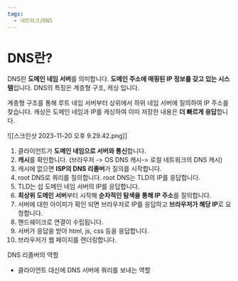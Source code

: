 ```yaml
---
tags:
  - 네트워크/DNS
---
```


# DNS란?
DNS란 **도메인 네임 서버**를 의미합니다. **도메인 주소에 매핑된 IP 정보를 갖고 있는 시스템**입니다. DNS의 특징은 계층형 구조, 캐싱 입니다.

계층형 구조를 통해 루트 네임 서버부터 상위에서 하위 네임 서버에 질의하여 IP 주소를 찾습니다.
캐싱은 도메인 네임과 IP를 캐싱하여 이미 저장한 내용은 **더 빠르게 응답**합니다.

![[스크린샷 2023-11-20 오후 9.29.42.png]]

1. 클라이언트가 **도메인 네임으로 서버와 통신**합니다.
2. **캐시**를 확인합니다. (브라우저 -> OS DNS 캐시-> 로컬 네트워크의 DNS 캐시)
3. 캐시에 없으면 **ISP의 DNS 리졸버**가 질의를 시작합니다.
4. root DNS로 쿼리를 질의합니다. root DNS는 TLD의 IP를 응답합니다.
5. TLD는 섭 도메인 네임 서버의 IP를 응답합니다.
6. **최상위 도메인 서버**부터 시작해 **순차적인 탐색을 통해 IP 주소**를 질의합니다.
7. 서버에 대한 아이피가 확인 되면 브라우저로 IP를 응답하고 **브라우저가 해당 IP**로 요청합니다.
8. 핸드쉐이크로 연결이 수립됩니다.
9. 서버가 응답을 받아 html, js, css 등을 응답합니다.
10. 브라우저가 웹 페이지를 렌더링합니다.

DNS 리졸버의 역할
- 클라이언트 대신에 DNS 서버에 쿼리를 보내는 역할

